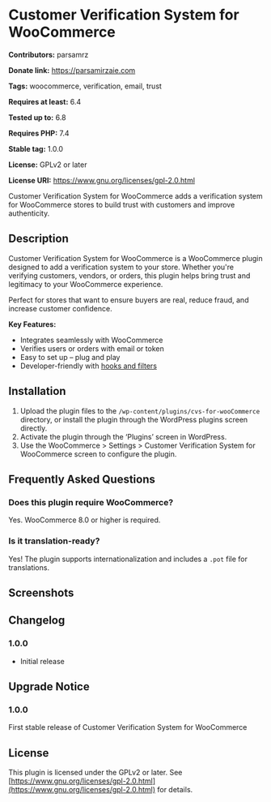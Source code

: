 # Customer Verification System for WooCommerce

**Contributors:** parsamrz

**Donate link:** https://parsamirzaie.com

**Tags:** woocommerce, verification, email, trust

**Requires at least:** 6.4

**Tested up to:** 6.8

**Requires PHP:** 7.4

**Stable tag:** 1.0.0

**License:** GPLv2 or later

**License URI:** https://www.gnu.org/licenses/gpl-2.0.html

Customer Verification System for WooCommerce adds a verification system for WooCommerce stores to build trust with customers and improve authenticity.

## Description

Customer Verification System for WooCommerce is a WooCommerce plugin designed to add a verification system to your store. Whether you're verifying customers, vendors, or orders, this plugin helps bring trust and legitimacy to your WooCommerce experience.

Perfect for stores that want to ensure buyers are real, reduce fraud, and increase customer confidence.

**Key Features:**

* Integrates seamlessly with WooCommerce
* Verifies users or orders with email or token
* Easy to set up – plug and play
* Developer-friendly with [hooks and filters](cvs-woo-hooks.md)


## Installation

1.  Upload the plugin files to the `/wp-content/plugins/cvs-for-wooCommerce` directory, or install the plugin through the WordPress plugins screen directly.
2.  Activate the plugin through the ‘Plugins’ screen in WordPress.
3.  Use the WooCommerce > Settings > Customer Verification System for WooCommerce screen to configure the plugin.

## Frequently Asked Questions

### Does this plugin require WooCommerce?

Yes. WooCommerce 8.0 or higher is required.

### Is it translation-ready?

Yes! The plugin supports internationalization and includes a `.pot` file for translations.

## Screenshots


## Changelog

### 1.0.0

* Initial release

## Upgrade Notice

### 1.0.0

First stable release of Customer Verification System for WooCommerce

## License

This plugin is licensed under the GPLv2 or later.
See [https://www.gnu.org/licenses/gpl-2.0.html](https://www.gnu.org/licenses/gpl-2.0.html) for details.